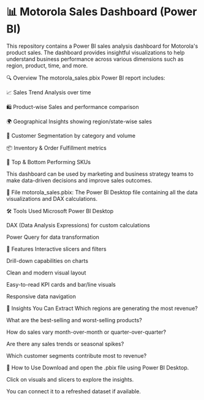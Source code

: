 # 📊 Motorola Sales Dashboard (Power BI)

This repository contains a Power BI sales analysis dashboard for Motorola's product sales. The dashboard provides insightful visualizations to help understand business performance across various dimensions such as region, product, time, and more.

🔍 Overview
The motorola_sales.pbix Power BI report includes:

📈 Sales Trend Analysis over time

🛍️ Product-wise Sales and performance comparison

🌍 Geographical Insights showing region/state-wise sales

👥 Customer Segmentation by category and volume

📦 Inventory & Order Fulfillment metrics

🎯 Top & Bottom Performing SKUs

This dashboard can be used by marketing and business strategy teams to make data-driven decisions and improve sales outcomes.

📁 File
motorola_sales.pbix: The Power BI Desktop file containing all the data visualizations and DAX calculations.

🛠 Tools Used
Microsoft Power BI Desktop

DAX (Data Analysis Expressions) for custom calculations

Power Query for data transformation

📌 Features
Interactive slicers and filters

Drill-down capabilities on charts

Clean and modern visual layout

Easy-to-read KPI cards and bar/line visuals

Responsive data navigation

🧠 Insights You Can Extract
Which regions are generating the most revenue?

What are the best-selling and worst-selling products?

How do sales vary month-over-month or quarter-over-quarter?

Are there any sales trends or seasonal spikes?

Which customer segments contribute most to revenue?

🚀 How to Use
Download and open the .pbix file using Power BI Desktop.

Click on visuals and slicers to explore the insights.

You can connect it to a refreshed dataset if available.

